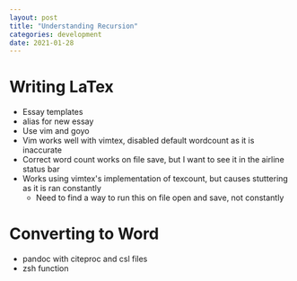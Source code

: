 ```yaml
---
layout: post
title: "Understanding Recursion" 
categories: development
date: 2021-01-28
--- 
```


# Writing LaTex 

* Essay templates 
* alias for new essay
* Use vim and goyo 
* Vim works well with vimtex, disabled default wordcount as it is inaccurate 
* Correct word count works on file save, but I want to see it in the airline status bar 
* Works using vimtex's implementation of texcount, but causes stuttering as it is ran constantly
    * Need to find a way to run this on file open and save, not constantly 

# Converting to Word 

* pandoc with citeproc and csl files
* zsh function 